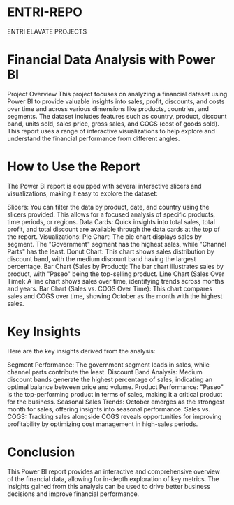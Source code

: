 # ENTRI-REPO
ENTRI ELAVATE PROJECTS
# Financial Data Analysis with Power BI
Project Overview
This project focuses on analyzing a financial dataset using Power BI to provide valuable insights into sales, profit, discounts, and costs over time and across various dimensions like products, countries, and segments. The dataset includes features such as country, product, discount band, units sold, sales price, gross sales, and COGS (cost of goods sold). This report uses a range of interactive visualizations to help explore and understand the financial performance from different angles.

# How to Use the Report
The Power BI report is equipped with several interactive slicers and visualizations, making it easy to explore the dataset:

Slicers: You can filter the data by product, date, and country using the slicers provided. This allows for a focused analysis of specific products, time periods, or regions.
Data Cards: Quick insights into total sales, total profit, and total discount are available through the data cards at the top of the report.
Visualizations:
Pie Chart: The pie chart displays sales by segment. The "Government" segment has the highest sales, while "Channel Parts" has the least.
Donut Chart: This chart shows sales distribution by discount band, with the medium discount band having the largest percentage.
Bar Chart (Sales by Product): The bar chart illustrates sales by product, with "Paseo" being the top-selling product.
Line Chart (Sales Over Time): A line chart shows sales over time, identifying trends across months and years.
Bar Chart (Sales vs. COGS Over Time): This chart compares sales and COGS over time, showing October as the month with the highest sales.

# Key Insights
Here are the key insights derived from the analysis:

Segment Performance: The government segment leads in sales, while channel parts contribute the least.
Discount Band Analysis: Medium discount bands generate the highest percentage of sales, indicating an optimal balance between price and volume.
Product Performance: "Paseo" is the top-performing product in terms of sales, making it a critical product for the business.
Seasonal Sales Trends: October emerges as the strongest month for sales, offering insights into seasonal performance.
Sales vs. COGS: Tracking sales alongside COGS reveals opportunities for improving profitability by optimizing cost management in high-sales periods.
# Conclusion
This Power BI report provides an interactive and comprehensive overview of the financial data, allowing for in-depth exploration of key metrics. The insights gained from this analysis can be used to drive better business decisions and improve financial performance.
